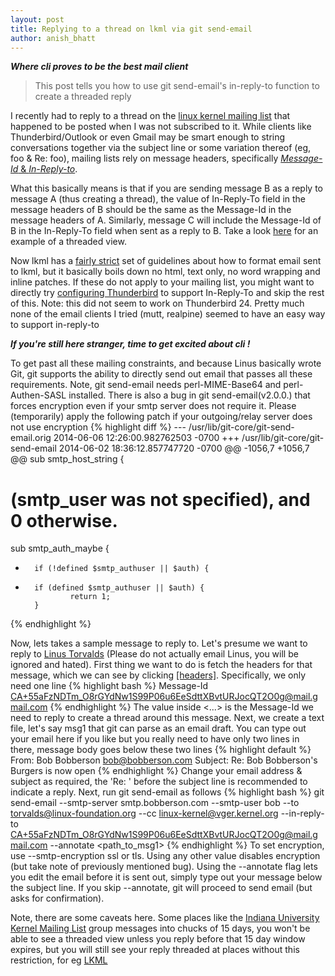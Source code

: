 ```yaml
---
layout: post
title: Replying to a thread on lkml via git send-email
author: anish_bhatt
---
```


***Where cli proves to be the best mail client***

  > This post tells you how to use git send-email's in-reply-to function to create a threaded reply

I recently had to reply to a thread on the [linux kernel mailing list](https://lkml.org/) that happened to be posted when I was not subscribed to it. While clients like Thunderbird/Outlook or even Gmail may be smart enough to string conversations together via the subject line or some variation thereof (eg, foo & Re: foo), mailing lists rely on message headers, specifically [*Message-Id* & *In-Reply-to*](http://cr.yp.to/immhf/thread.html).

What this basically means is that if you are sending message B as a reply to message A (thus creating a thread), the value of In-Reply-To field in the message headers of B should be the same as the Message-Id in the message headers of A. Similarly, message C will include the Message-Id of B in the In-Reply-To field when sent as a reply to B. Take a look [here](http://lkml.iu.edu//hypermail/linux/kernel/1406.2/index.html) for an example of a threaded view.

Now lkml has a [fairly strict](https://www.kernel.org/doc/Documentation/email-clients.txt) set of guidelines about how to format email sent to lkml, but it basically boils down no html, text only, no word wrapping and inline patches. If these do not apply to your mailing list, you might want to directly try [configuring Thunderbird](http://www.pixelbeat.org/docs/thunderbird-threading.html) to support In-Reply-To and skip the rest of this. Note: this did not seem to work on Thunderbird 24. Pretty much none of the email clients I tried (mutt, realpine) seemed to have an easy way to support in-reply-to

***If you're still here stranger, time to get excited about cli !***

To get past all these mailing constraints, and because Linus basically wrote Git, git supports the ability to directly send out email that passes all these requirements. Note, git send-email needs perl-MIME-Base64 and perl-Authen-SASL installed. There is also a bug in git send-email(v2.0.0.) that forces encryption even if your smtp server does not require it. Please (temporarily) apply the following patch if your outgoing/relay server does not use encryption
{% highlight diff %}
--- /usr/lib/git-core/git-send-email.orig       2014-06-06 12:26:00.982762503 -0700
+++ /usr/lib/git-core/git-send-email    2014-06-02 18:36:12.857747720 -0700
@@ -1056,7 +1056,7 @@ sub smtp_host_string {
 # (smtp_user was not specified), and 0 otherwise.

 sub smtp_auth_maybe {
-       if (!defined $smtp_authuser || $auth) {
+       if (defined $smtp_authuser || $auth) {
                return 1;
        }

{% endhighlight %}

Now, lets takes a sample message to reply to. Let's presume we want to reply to [Linus Torvalds](https://lkml.org/lkml/2014/6/16/1) (Please do not actually email Linus, you will be ignored and hated). First thing we want to do is fetch the headers for that message, which we can see by clicking [[headers]](https://lkml.org/lkml/headers/2014/6/16/1). Specifically, we only need one line
{% highlight bash %}
Message-Id	<CA+55aFzNDTm_O8rGYdNw1S99P06u6EeSdttXBvtURJocQT2O0g@mail.gmail.com>
{% endhighlight %}
The value inside <...> is the Message-Id we need to reply to create a thread around this message. Next, we create a text file, let's say msg1 that git can parse as an email draft. You can type out your email here if you like but you really need to have only two lines in there, message body goes below these two lines
{% highlight default %}
From: Bob Bobberson <bob@bobberson.com>
Subject: Re: Bob Bobberson's Burgers is now open
{% endhighlight %}
Change your email address & subject as required, the 'Re: ' before the subject line is recommended to indicate a reply. Next, run git send-email as follows
{% highlight bash %}
git send-email --smtp-server smtp.bobberson.com --smtp-user bob --to torvalds@linux-foundation.org --cc linux-kernel@vger.kernel.org  --in-reply-to CA+55aFzNDTm_O8rGYdNw1S99P06u6EeSdttXBvtURJocQT2O0g@mail.gmail.com --annotate <path_to_msg1>
{% endhighlight %}
To set encryption, use --smtp-encryption ssl or tls. Using any other value disables encryption (but take note of previously mentioned bug). Using the --annotate flag lets you edit the email before it is sent out, simply type out your message below the subject line. If you skip --annotate, git will proceed to send email (but asks for confirmation).

Note, there are some caveats here. Some places like the [Indiana University Kernel Mailing List](http://lkml.iu.edu/hypermail/) group messages into chucks of 15 days, you won't be able to see a threaded view unless you reply before that 15 day window expires, but you will still see your reply threaded at places without this restriction, for eg [LKML](https://lkml.org)
